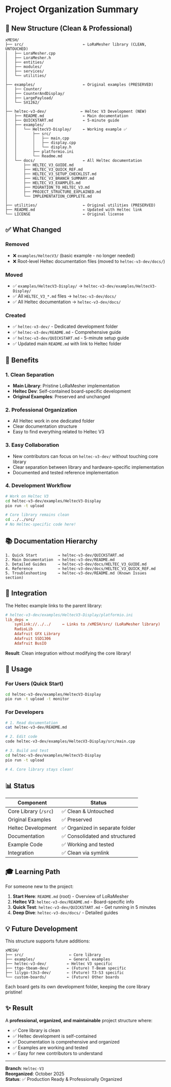 # Project Organization Summary

## 📁 New Structure (Clean & Professional)

```
xMESH/
├── src/                          ← LoRaMesher library (CLEAN, UNTOUCHED)
│   ├── LoraMesher.cpp
│   ├── LoraMesher.h
│   ├── entities/
│   ├── modules/
│   ├── services/
│   └── utilities/
│
├── examples/                     ← Original examples (PRESERVED)
│   ├── Counter/
│   ├── CounterAndDisplay/
│   ├── LargePayload/
│   └── SX1262/
│
├── heltec-v3-dev/               ← Heltec V3 Development (NEW)
│   ├── README.md                 ← Main documentation
│   ├── QUICKSTART.md             ← 5-minute guide
│   ├── examples/
│   │   └── HeltecV3-Display/     ← Working example ✅
│   │       ├── src/
│   │       │   ├── main.cpp
│   │       │   ├── display.cpp
│   │       │   └── display.h
│   │       ├── platformio.ini
│   │       └── Readme.md
│   └── docs/                     ← All Heltec documentation
│       ├── HELTEC_V3_GUIDE.md
│       ├── HELTEC_V3_QUICK_REF.md
│       ├── HELTEC_V3_SETUP_CHECKLIST.md
│       ├── HELTEC_V3_BRANCH_SUMMARY.md
│       ├── HELTEC_V3_EXAMPLES.md
│       ├── MIGRATION_TO_HELTEC_V3.md
│       ├── PROJECT_STRUCTURE_EXPLAINED.md
│       └── IMPLEMENTATION_COMPLETE.md
│
├── utilities/                    ← Original utilities (PRESERVED)
├── README.md                     ← Updated with Heltec link
└── LICENSE                       ← Original license

```

## ✅ What Changed

### Removed
- ❌ `examples/HeltecV3/` (basic example - no longer needed)
- ❌ Root-level Heltec documentation files (moved to `heltec-v3-dev/docs/`)

### Moved
- ✅ `examples/HeltecV3-Display/` → `heltec-v3-dev/examples/HeltecV3-Display/`
- ✅ All `HELTEC_V3_*.md` files → `heltec-v3-dev/docs/`
- ✅ All Heltec documentation → `heltec-v3-dev/docs/`

### Created
- ✅ `heltec-v3-dev/` - Dedicated development folder
- ✅ `heltec-v3-dev/README.md` - Comprehensive guide
- ✅ `heltec-v3-dev/QUICKSTART.md` - 5-minute setup guide
- ✅ Updated main `README.md` with link to Heltec folder

## 🎯 Benefits

### 1. Clean Separation
- **Main Library**: Pristine LoRaMesher implementation
- **Heltec Dev**: Self-contained board-specific development
- **Original Examples**: Preserved and unchanged

### 2. Professional Organization
- All Heltec work in one dedicated folder
- Clear documentation structure
- Easy to find everything related to Heltec V3

### 3. Easy Collaboration
- New contributors can focus on `heltec-v3-dev/` without touching core library
- Clear separation between library and hardware-specific implementation
- Documented and tested reference implementation

### 4. Development Workflow
```bash
# Work on Heltec V3
cd heltec-v3-dev/examples/HeltecV3-Display
pio run -t upload

# Core library remains clean
cd ../../src/
# No Heltec-specific code here!
```

## 📚 Documentation Hierarchy

```
1. Quick Start         → heltec-v3-dev/QUICKSTART.md
2. Main Documentation  → heltec-v3-dev/README.md
3. Detailed Guides     → heltec-v3-dev/docs/HELTEC_V3_GUIDE.md
4. Reference           → heltec-v3-dev/docs/HELTEC_V3_QUICK_REF.md
5. Troubleshooting     → heltec-v3-dev/README.md (Known Issues section)
```

## 🔗 Integration

The Heltec example links to the parent library:

```ini
# heltec-v3-dev/examples/HeltecV3-Display/platformio.ini
lib_deps = 
    symlink://../../     ← Links to /xMESH/src/ (LoRaMesher library)
    RadioLib
    Adafruit GFX Library
    Adafruit SSD1306
    Adafruit BusIO
```

**Result**: Clean integration without modifying the core library!

## 🚀 Usage

### For Users (Quick Start)
```bash
cd heltec-v3-dev/examples/HeltecV3-Display
pio run -t upload -t monitor
```

### For Developers
```bash
# 1. Read documentation
cat heltec-v3-dev/README.md

# 2. Edit code
code heltec-v3-dev/examples/HeltecV3-Display/src/main.cpp

# 3. Build and test
cd heltec-v3-dev/examples/HeltecV3-Display
pio run -t upload

# 4. Core library stays clean!
```

## 📊 Status

| Component | Status |
|-----------|--------|
| Core Library (`/src`) | ✅ Clean & Untouched |
| Original Examples | ✅ Preserved |
| Heltec Development | ✅ Organized in separate folder |
| Documentation | ✅ Consolidated and structured |
| Example Code | ✅ Working and tested |
| Integration | ✅ Clean via symlink |

## 🎓 Learning Path

For someone new to the project:

1. **Start Here**: `README.md` (root) - Overview of LoRaMesher
2. **Heltec V3**: `heltec-v3-dev/README.md` - Board-specific info
3. **Quick Test**: `heltec-v3-dev/QUICKSTART.md` - Get running in 5 minutes
4. **Deep Dive**: `heltec-v3-dev/docs/` - Detailed guides

## 💡 Future Development

This structure supports future additions:

```
xMESH/
├── src/                    ← Core library
├── examples/               ← General examples
├── heltec-v3-dev/         ← Heltec V3 specific
├── ttgo-tbeam-dev/        ← (Future) T-Beam specific
├── lilygo-t3s3-dev/       ← (Future) T3-S3 specific
└── custom-boards/         ← (Future) Other boards
```

Each board gets its own development folder, keeping the core library pristine!

## ✨ Result

A **professional, organized, and maintainable** project structure where:
- ✅ Core library is clean
- ✅ Heltec development is self-contained
- ✅ Documentation is comprehensive and organized
- ✅ Examples are working and tested
- ✅ Easy for new contributors to understand

---

**Branch**: `Heltec-V3`  
**Reorganized**: October 2025  
**Status**: ✅ Production Ready & Professionally Organized
